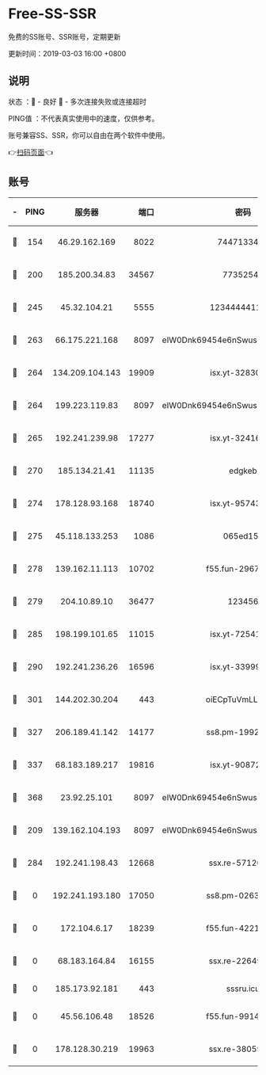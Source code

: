 # Free-SS-SSR

免费的SS账号、SSR账号，定期更新

更新时间：2019-03-03 16:00 +0800

## 说明

状态     ：🙂 - 良好 🙁 - 多次连接失败或连接超时

PING值   ：不代表真实使用中的速度，仅供参考。

账号兼容SS、SSR，你可以自由在两个软件中使用。

👉[扫码页面](https://liesauer.github.io/free-ss-ssr.github.io/)👈

## 账号

|-|PING|服务器|端口|密码|加密方式|区域|
|:----:|:----:|:-----:|-----:|:----:|:----:|:----:|
|🙂|154|46.29.162.169|8022|7447133485|aes-256-cfb|RU|
|🙂|200|185.200.34.83|34567|77352549|aes-256-cfb|US|
|🙂|245|45.32.104.21|5555|1234444411111|aes-256-cfb|SG|
|🙂|263|66.175.221.168|8097|eIW0Dnk69454e6nSwuspv9DmS201tQ0D|aes-256-cfb|US|
|🙂|264|134.209.104.143|19909|isx.yt-32830951|aes-256-cfb|SG|
|🙂|264|199.223.119.83|8097|eIW0Dnk69454e6nSwuspv9DmS201tQ0D|aes-256-cfb|US|
|🙂|265|192.241.239.98|17277|isx.yt-32416797|aes-256-cfb|US|
|🙂|270|185.134.21.41|11135|edgkeb|aes-256-cfb|GB|
|🙂|274|178.128.93.168|18740|isx.yt-95743585|aes-256-cfb|SG|
|🙂|275|45.118.133.253|1086|065ed15a|aes-256-cfb|SG|
|🙂|278|139.162.11.113|10702|f55.fun-29670357|aes-256-cfb|SG|
|🙂|279|204.10.89.10|36477|123456|aes-256-cfb|US|
|🙂|285|198.199.101.65|11015|isx.yt-72541934|aes-256-cfb|US|
|🙂|290|192.241.236.26|16596|isx.yt-33999911|aes-256-cfb|US|
|🙂|301|144.202.30.204|443|oiECpTuVmLLxk4Ts|aes-256-cfb|US|
|🙂|327|206.189.41.142|14177|ss8.pm-19928527|aes-256-cfb|SG|
|🙂|337|68.183.189.217|19816|isx.yt-90872809|aes-256-cfb|SG|
|🙂|368|23.92.25.101|8097|eIW0Dnk69454e6nSwuspv9DmS201tQ0D|aes-256-cfb|US|
|🙂|209|139.162.104.193|8097|eIW0Dnk69454e6nSwuspv9DmS201tQ0D|aes-256-cfb|JP|
|🙁|284|192.241.198.43|12668|ssx.re-57120332|aes-256-cfb|US|
|🙁|0|192.241.193.180|17050|ss8.pm-02632240|aes-256-cfb|US|
|🙁|0|172.104.6.17|18239|f55.fun-42215388|aes-256-cfb|US|
|🙁|0|68.183.164.84|16155|ssx.re-22649975|aes-256-cfb|US|
|🙁|0|185.173.92.181|443|sssru.icu|rc4-md5|RU|
|🙁|0|45.56.106.48|18526|f55.fun-99140423|aes-256-cfb|US|
|🙁|0|178.128.30.219|19963|ssx.re-38059687|aes-256-cfb|SG|
